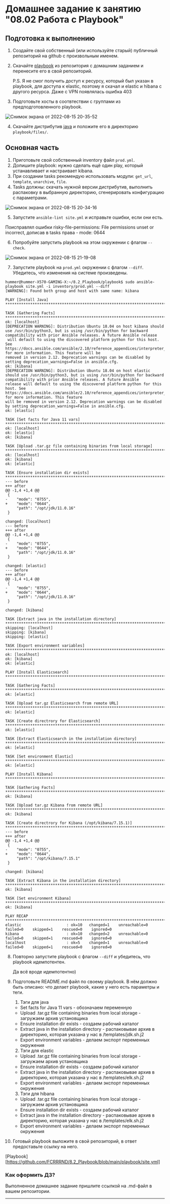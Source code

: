 # Домашнее задание к занятию "08.02 Работа с Playbook"

## Подготовка к выполнению
1. Создайте свой собственный (или используйте старый) публичный репозиторий на github с произвольным именем.
2. Скачайте [playbook](./playbook/) из репозитория с домашним заданием и перенесите его в свой репозиторий.

   P.S. Я не смог получить доступ к ресурсу, который был указан в playbook, для доступа к elastic, поэтому я скачал и elastic и hibana с другого ресурса.      Даже с VPN появлялась ошибка 403

3. Подготовьте хосты в соотвтествии с группами из предподготовленного playbook. 

![Снимок экрана от 2022-08-15 20-35-52](https://user-images.githubusercontent.com/93032289/184694218-23d3b94d-2363-47fc-bd79-e83bd65e83e9.png)

4. Скачайте дистрибутив [java](https://www.oracle.com/java/technologies/javase-jdk11-downloads.html) и положите его в директорию `playbook/files/`. 

## Основная часть
1. Приготовьте свой собственный inventory файл `prod.yml`.
2. Допишите playbook: нужно сделать ещё один play, который устанавливает и настраивает kibana.
3. При создании tasks рекомендую использовать модули: `get_url`, `template`, `unarchive`, `file`.
4. Tasks должны: скачать нужной версии дистрибутив, выполнить распаковку в выбранную директорию, сгенерировать конфигурацию с параметрами.

![Снимок экрана от 2022-08-15 20-34-16](https://user-images.githubusercontent.com/93032289/184694223-9accbeb1-52b2-4262-8db2-e0314f6204ec.png)

5. Запустите `ansible-lint site.yml` и исправьте ошибки, если они есть.

Поисправлял ошибки risky-file-permissions: File permissions unset or incorrect, дописав в tasks права - mode: 0644

6. Попробуйте запустить playbook на этом окружении с флагом `--check`.

![Снимок экрана от 2022-08-15 21-19-08](https://user-images.githubusercontent.com/93032289/184694229-c7c6e6c2-4489-4d28-98e2-5f6017cb6e2a.png)

7. Запустите playbook на `prod.yml` окружении с флагом `--diff`. Убедитесь, что изменения на системе произведены.

```
hummer@hummer-X570-GAMING-X:~/8.2_Playbook/playbook$ sudo ansible-playbook site.yml -i inventory/prod.yml --diff
[WARNING]: Found both group and host with same name: kibana

PLAY [Install Java] ***************************************************************************************************************************************************************************************

TASK [Gathering Facts] ************************************************************************************************************************************************************************************
ok: [localhost]
[DEPRECATION WARNING]: Distribution Ubuntu 18.04 on host kibana should use /usr/bin/python3, but is using /usr/bin/python for backward compatibility with prior Ansible releases. A future Ansible release
 will default to using the discovered platform python for this host. See https://docs.ansible.com/ansible/2.10/reference_appendices/interpreter_discovery.html for more information. This feature will be 
removed in version 2.12. Deprecation warnings can be disabled by setting deprecation_warnings=False in ansible.cfg.
ok: [kibana]
[DEPRECATION WARNING]: Distribution Ubuntu 18.04 on host elastic should use /usr/bin/python3, but is using /usr/bin/python for backward compatibility with prior Ansible releases. A future Ansible 
release will default to using the discovered platform python for this host. See https://docs.ansible.com/ansible/2.10/reference_appendices/interpreter_discovery.html for more information. This feature 
will be removed in version 2.12. Deprecation warnings can be disabled by setting deprecation_warnings=False in ansible.cfg.
ok: [elastic]

TASK [Set facts for Java 11 vars] *************************************************************************************************************************************************************************
ok: [localhost]
ok: [elastic]
ok: [kibana]

TASK [Upload .tar.gz file containing binaries from local storage] *****************************************************************************************************************************************
ok: [localhost]
ok: [kibana]
ok: [elastic]

TASK [Ensure installation dir exists] *********************************************************************************************************************************************************************
--- before
+++ after
@@ -1,4 +1,4 @@
 {
-    "mode": "0755",
+    "mode": "0644",
     "path": "/opt/jdk/11.0.16"
 }

changed: [localhost]
--- before
+++ after
@@ -1,4 +1,4 @@
 {
-    "mode": "0755",
+    "mode": "0644",
     "path": "/opt/jdk/11.0.16"
 }

changed: [elastic]
--- before
+++ after
@@ -1,4 +1,4 @@
 {
-    "mode": "0755",
+    "mode": "0644",
     "path": "/opt/jdk/11.0.16"
 }

changed: [kibana]

TASK [Extract java in the installation directory] *********************************************************************************************************************************************************
skipping: [localhost]
skipping: [kibana]
skipping: [elastic]

TASK [Export environment variables] ***********************************************************************************************************************************************************************
ok: [localhost]
ok: [kibana]
ok: [elastic]

PLAY [Install Elasticsearch] ******************************************************************************************************************************************************************************

TASK [Gathering Facts] ************************************************************************************************************************************************************************************
ok: [elastic]

TASK [Upload tar.gz Elasticsearch from remote URL] ********************************************************************************************************************************************************
ok: [elastic]

TASK [Create directrory for Elasticsearch] ****************************************************************************************************************************************************************
ok: [elastic]

TASK [Extract Elasticsearch in the installation directory] ************************************************************************************************************************************************
ok: [elastic]

TASK [Set environment Elastic] ****************************************************************************************************************************************************************************
ok: [elastic]

PLAY [Install Kibana] *************************************************************************************************************************************************************************************

TASK [Gathering Facts] ************************************************************************************************************************************************************************************
ok: [kibana]

TASK [Upload tar.gz Kibana from remote URL] ***************************************************************************************************************************************************************
ok: [kibana]

TASK [Create directrory for Kibana (/opt/kibana/7.15.1)] **************************************************************************************************************************************************
--- before
+++ after
@@ -1,4 +1,4 @@
 {
-    "mode": "0755",
+    "mode": "0644",
     "path": "/opt/kibana/7.15.1"
 }

changed: [kibana]

TASK [Extract Kibana in the installation directory] *******************************************************************************************************************************************************
ok: [kibana]

TASK [Set environment Kibana] *****************************************************************************************************************************************************************************
ok: [kibana]

PLAY RECAP ************************************************************************************************************************************************************************************************
elastic                    : ok=10   changed=1    unreachable=0    failed=0    skipped=1    rescued=0    ignored=0   
kibana                     : ok=10   changed=2    unreachable=0    failed=0    skipped=1    rescued=0    ignored=0   
localhost                  : ok=5    changed=1    unreachable=0    failed=0    skipped=1    rescued=0    ignored=0   

```

8. Повторно запустите playbook с флагом `--diff` и убедитесь, что playbook идемпотентен.

   Да всё вроде идемпотентно)

9. Подготовьте README.md файл по своему playbook. В нём должно быть описано: что делает playbook, какие у него есть параметры и теги.

   1. Тэги для java 
   
    - Set facts for Java 11 vars - обозначаем переменную
    - Upload .tar.gz file containing binaries from local storage - загружаем архив установщика
    - Ensure installation dir exists - создаем рабочий каталог
    - Extract java in the installation directory - распаковывае архив в директорию, которая указана у нас в /templates/jdk.sh.j2
    - Export environment variables - делаем экспорт переменных окружения

   2. Тэги для elastic

    - Upload .tar.gz file containing binaries from local storage - загружаем архив установщика
    - Ensure installation dir exists - создаем рабочий каталог
    - Extract java in the installation directory - распаковывае архив в директорию, которая указана у нас в /templates/elk.sh.j2
    - Export environment variables - делаем экспорт переменных окружения
    
   3. Тэги для hibana

    - Upload .tar.gz file containing binaries from local storage - загружаем архив установщика
    - Ensure installation dir exists - создаем рабочий каталог
    - Extract java in the installation directory - распаковывае архив в директорию, которая указана у нас в /templates/elk.sh.j2
    - Export environment variables - делаем экспорт переменных окружения

10. Готовый playbook выложите в свой репозиторий, в ответ предоставьте ссылку на него.

   [Playbook][https://github.com/FCRRRND/8.2_Playbook/blob/main/playbook/site.yml]

### Как оформить ДЗ?

Выполненное домашнее задание пришлите ссылкой на .md-файл в вашем репозитории.

---
